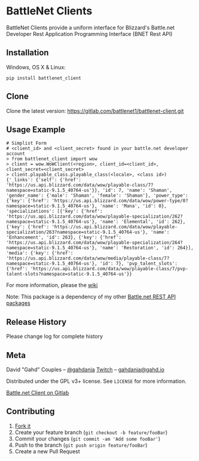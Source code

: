 # BattleNet Clients
BattleNet Clients provide a uniform interface for Blizzard's Battle.net Developer Rest Application Programming
Interface (BNET Rest API)

## Installation

Windows, OS X & Linux:

    pip install battlenet_client

## Clone
Clone the latest version: https://gitlab.com/battlenet1/battlenet-client.git

## Usage Example
    # Simplist Form
    # <client_id> and <client_secret> found in your battle.net developer account
    > from battlenet_client import wow
    > client = wow.WoWClient(<region>, client_id=<client_id>, client_secret=<client_secret>
    > client.playable_class.playable_class(<locale>, <class id>)
    {'_links': {'self': {'href': 'https://us.api.blizzard.com/data/wow/playable-class/7?namespace=static-9.1.5_40764-us'}}, 'id': 7, 'name': 'Shaman', 'gender_name': {'male': 'Shaman', 'female': 'Shaman'}, 'power_type': {'key': {'href': 'https://us.api.blizzard.com/data/wow/power-type/0?namespace=static-9.1.5_40764-us'}, 'name': 'Mana', 'id': 0}, 'specializations': [{'key': {'href': 'https://us.api.blizzard.com/data/wow/playable-specialization/262?namespace=static-9.1.5_40764-us'}, 'name': 'Elemental', 'id': 262}, {'key': {'href': 'https://us.api.blizzard.com/data/wow/playable-specialization/263?namespace=static-9.1.5_40764-us'}, 'name': 'Enhancement', 'id': 263}, {'key': {'href': 'https://us.api.blizzard.com/data/wow/playable-specialization/264?namespace=static-9.1.5_40764-us'}, 'name': 'Restoration', 'id': 264}], 'media': {'key': {'href': 'https://us.api.blizzard.com/data/wow/media/playable-class/7?namespace=static-9.1.5_40764-us'}, 'id': 7}, 'pvp_talent_slots': {'href': 'https://us.api.blizzard.com/data/wow/playable-class/7/pvp-talent-slots?namespace=static-9.1.5_40764-us'}}

For more information, please the [wiki][wiki]

Note: This package is a dependency of my other [Battle.net REST API packages](https://gitlab.com/battlenet1)

## Release History
Please change log for complete history

## Meta

David "Gahd" Couples – [@gahdania][twitter] [Twitch][twitch] – gahdania@gahd.io

Distributed under the GPL v3+ license. See ``LICENSE`` for more information.

[Battle.net Client on Gitlab][gitlab]

## Contributing

1. [Fork it][fork]
2. Create your feature branch (`git checkout -b feature/fooBar`)
3. Commit your changes (`git commit -am 'Add some fooBar'`)
4. Push to the branch (`git push origin feature/fooBar`)
5. Create a new Pull Request

<!-- Markdown link & img dfn's -->
[wiki]: https://gitlab.com/battlenet1/battlenet-client/-/wikis/home
[twitter]: https://twitter.com/gahdania
[twitch]: https://www.twitch.tv/gahd
[gitlab]: https://gitlab.com/battlenet1/battlenet-client
[fork]: https://gitlab.com/battlenet1/battlenet-client/-/forks/new
